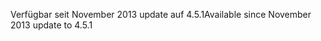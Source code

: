 <span data-ttu-id="6f158-101">Verfügbar seit November 2013 update auf 4.5.1</span><span class="sxs-lookup"><span data-stu-id="6f158-101">Available since November 2013 update to 4.5.1</span></span>

